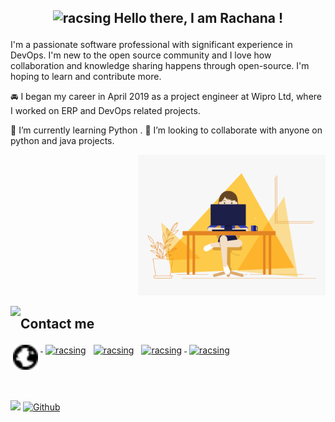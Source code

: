 ## <p align="center"><img alt="racsing" width="40px" src="https://raw.githubusercontent.com/nixin72/nixin72/master/wave.gif" /> Hello there, I am Rachana ! </p>


I'm a passionate software professional with significant experience in DevOps. I'm new to the open source community and I love how collaboration and knowledge sharing happens through open-source. I'm hoping to learn and contribute more.

🚘 I began my career in April 2019 as a project engineer at Wipro Ltd, where I worked on ERP and DevOps related projects.  

🌱 I’m currently learning Python . 
👯 I’m looking to collaborate with anyone on python and java projects.

<div>
<p align="right"><img alt="racsing" width="300px" src="code.gif"/> </p>

 
<div>
<a href="https://github-readme-stats.vercel.app/api?username=racsing&theme=Gradient"><img  align="left" src="https://github-readme-stats.vercel.app/api?username=racsing&count_private=true&show_icons=true&theme=Gradient" />
</a>
<!--
<a href="https://github-readme-stats.vercel.app/api/top-langs/?username=racsing&hide=php&theme=buefy">
  <img align="left" src="https://github-readme-stats.vercel.app/api/top-langs/?username=racsing&hide=php&theme=Gradient"/>
</a>
-->
</div>
</div

 </br>
 
## Contact me
<p align="left"><a href="https://racsing.github.io/" target="_blank" rel="noopener noreferrer"><img src="https://raw.githubusercontent.com/iconic/open-iconic/master/svg/globe.svg" alt="racsing" height="40" style="vertical-align:top; margin:4px"> </a>
<a href="https://linkedin.com/in/racsing" target="_blank" rel="noopener noreferrer"> <img src="https://cdn.jsdelivr.net/npm/simple-icons@v3/icons/linkedin.svg" alt="racsing" height="40" style="vertical-align:top; margin:4px"></a>
<a href="mailto:rachanas.work@gmail.com"> <img src="https://cdn.jsdelivr.net/npm/simple-icons@v3/icons/gmail.svg" alt="racsing" height="40" style="vertical-align:top; margin:4px"></a>
<a href="https://twitter.com/_racsing" target="_blank" rel="noopener noreferrer"> <img src="https://cdn.jsdelivr.net/npm/simple-icons@v3/icons/twitter.svg" alt="racsing" height="40" style="vertical-align:top; margin:4px"> </a>
<a href="https://instagram.com/_racsing" target="_blank" rel="noopener noreferrer"> <img src="https://cdn.jsdelivr.net/npm/simple-icons@v3/icons/instagram.svg" alt="racsing" height="40" style="vertical-align:top; margin:4px"> </a>
</p>
<br /> 

![](https://visitor-badge.laobi.icu/badge?page_id=racsing.racsing) [![Github](https://img.shields.io/github/followers/racsing?label=Followers&logo=Github)](https://github.com/racsing)
